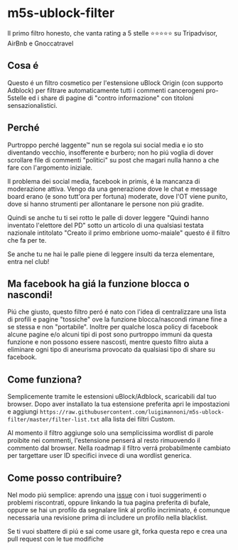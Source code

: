 # m5s-ublock-filter
Il primo filtro honesto, che vanta rating a 5 stelle ⭐⭐⭐⭐⭐ su Tripadvisor, AirBnb e Gnoccatravel

## Cosa é
Questo é un filtro cosmetico per l'estensione uBlock Origin (con supporto Adblock) per filtrare automaticamente tutti i commenti cancerogeni pro-5stelle ed i share di pagine di "contro informazione" con titoloni sensazionalistici.

## Perché
Purtroppo perché laggente™ nun se regola sui social media e io sto diventando vecchio, insofferente e burbero; non ho piú voglia di dover scrollare file di commenti "politici" su post che magari nulla hanno a che fare con l'argomento iniziale.

Il problema dei social media, facebook in primis, é la mancanza di moderazione attiva. Vengo da una generazione dove le chat e message board erano (e sono tutt'ora per fortuna) moderate, dove l'OT viene punito, dove si hanno strumenti per allontanare le persone non piú gradite.

Quindi se anche tu ti sei rotto le palle di dover leggere "Quindi hanno inventato l'elettore del PD" sotto un articolo di una qualsiasi testata nazionale intitolato "Creato il primo embrione uomo-maiale" questo é il filtro che fa per te.

Se anche tu ne hai le palle piene di leggere insulti da terza elementare, entra nel club!

## Ma facebook ha giá la funzione blocca o nascondi!
Piú che giusto, questo filtro peró é nato con l'idea di centralizzare una lista di profili e pagine "tossiche" ove la funzione blocca/nascondi rimane fine a se stessa e non "portabile". 
Inoltre per qualche losca policy di facebook alcune pagine e/o alcuni tipi di post sono purtroppo immuni da questa funzione e non possono essere nascosti, mentre questo filtro aiuta a eliminare ogni tipo di aneurisma provocato da qualsiasi tipo di share su facebook. 

## Come funziona?
Semplicemente tramite le estensioni uBlock/Adblock, scaricabili dal tuo browser. Dopo aver installato la tua estensione preferita apri le impostazioni e aggiungi `https://raw.githubusercontent.com/luigimannoni/m5s-ublock-filter/master/filter-list.txt`  alla lista dei filtri Custom.

Al momento il filtro aggiunge solo una semplicissima wordlist di parole proibite nei commenti, l'estensione penserá al resto rimuovendo il commento dal browser. Nella roadmap il filtro verrá probabilmente cambiato per targettare user ID specifici invece di una wordlist generica.   

## Come posso contribuire?
Nel modo piú semplice: aprendo una [issue](https://github.com/luigimannoni/m5s-ublock-filter/issues) con i tuoi suggerimenti o problemi riscontrati, oppure linkando la tua pagina preferita di bufale, oppure se hai un profilo da segnalare link al profilo incriminato, é comunque necessaria una revisione prima di includere un profilo nella blacklist.

Se ti vuoi sbattere di piú e sai come usare git, forka questa repo e crea una pull request con le tue modifiche 
